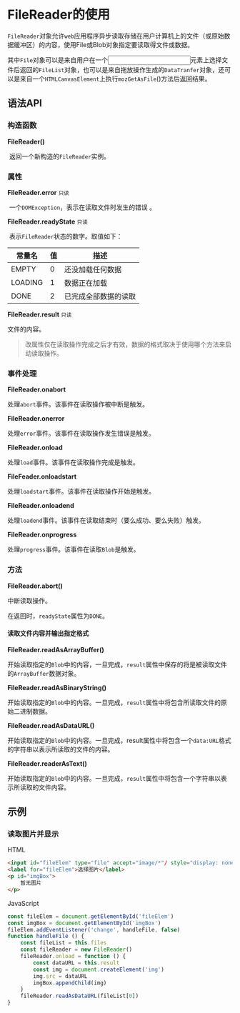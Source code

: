 # FileReader的使用

`FileReader`对象允许`web`应用程序异步读取存储在用户计算机上的文件（或原始数据缓冲区）的内容，使用File或Blob对象指定要读取得文件或数据。

其中`File`对象可以是来自用户在一个<input>元素上选择文件后返回的`FileList`对象，也可以是来自拖放操作生成的`DataTranfer`对象，还可以是来自一个`HTMLCanvasElement`上执行`mozGetAsFile`()方法后返回结果。

## 语法API

### 构造函数

**FileReader()**

​	返回一个新构造的`FileReader`实例。

### 属性

**FileReader.error**  `只读`

​	一个`DOMException`，表示在读取文件时发生的错误 。

**FileReader.readyState**  `只读`

​	表示`FileReader`状态的数字。取值如下：

| 常量名  | 值   | 描述                 |
| ------- | ---- | -------------------- |
| EMPTY   | 0    | 还没加载任何数据     |
| LOADING | 1    | 数据正在加载         |
| DONE    | 2    | 已完成全部数据的读取 |

**FileReader.result**  `只读`

文件的内容。

> 改属性仅在读取操作完成之后才有效，数据的格式取决于使用哪个方法来启动读取操作。

### 事件处理

**FileReader.onabort**

处理`abort`事件。该事件在读取操作被中断是触发。

**FileReader.onerror**

处理`error`事件。该事件在读取操作发生错误是触发。

**FileReader.onload**

处理`load`事件。该事件在读取操作完成是触发。

**FileFeader.onloadstart**

处理`loadstart`事件。该事件在读取操作开始是触发。

**FileReader.onloadend**

处理`loadend`事件。该事件在读取结束时（要么成功、要么失败）触发。

**FileReader.onprogress**

处理`progress`事件。该事件在读取`Blob`是触发。

### 方法

**FileReader.abort()**

中断读取操作。

在返回时，`readyState`属性为`DONE`。

#### 读取文件内容并输出指定格式

**FileReader.readAsArrayBuffer()**

开始读取指定的`Blob`中的内容，一旦完成，`result`属性中保存的将是被读取文件的`ArrayBuffer`数据对象。

**FileReader.readAsBinaryString()**

开始读取指定的`Blob`中的内容。一旦完成，`result`属性中将包含所读取文件的原始二进制数据。

**FileReader.readAsDataURL()**

开始读取指定的`Blob`中的内容。一旦完成，result属性中将包含一个`data:URL`格式的字符串以表示所读取的文件的内容。

**FileReader.readerAsText()**

开始读取指定的`Blob`中的内容。一旦完成，`result`属性中将包含一个字符串以表示所读取的文件内容。

## 示例

### 读取图片并显示

HTML

```html
<input id="fileElem" type="file" accept="image/*"/ style="display: none">
<label for="fileElem">选择图片</label>
<p id="imgBox">
    暂无图片
</p>
```

JavaScript

```js
const fileElem = document.getElementById('fileElem')
const imgBox = document.getElementById('imgBox')
fileElem.addEventListener('change', handleFile, false)
function handleFile () {
    const fileList = this.files
    const fileReader = new FileReader()
    fileReader.onload = function () {
        const dataURL = this.result
        const img = document.createElement('img')
        img.src = dataURL
        imgBox.appendChild(img)
    }
    fileReader.readAsDataURL(fileList[0])
}
```


